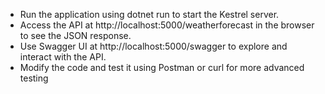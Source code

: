 * Run the application using dotnet run to start the Kestrel server.
* Access the API at http://localhost:5000/weatherforecast in the browser to see the JSON response.
* Use Swagger UI at http://localhost:5000/swagger to explore and interact with the API.
* Modify the code and test it using Postman or curl for more advanced testing